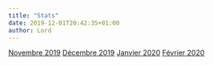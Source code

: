 ```yaml
---
title: "Stats"
date: 2019-12-01T20:42:35+01:00
author: Lord
---
```


[Novembre 2019](201911)
[Décembre 2019](201912)
[Janvier 2020](202001)
[Février 2020](202002)
